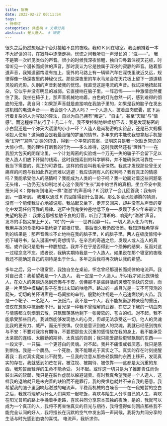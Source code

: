 ```yaml
---
title: 祈祷
date: 2022-02-27 00:11:54
tags:
- 待修订
categories: 非虚构 # 文章分类
abstract: 是人造人。 # 摘要
---
```


很久之后仍然想起那个台灯接触不良的夜晚。我和 K 同在寝室。我面前摊着一本不大好读的书，在寂静中逐渐走神。恍惚之间我听见一声漫长的：“滋——”。
我不是第一次听见类似的声音。很小的时候我深夜惊醒，独自仰卧着注视天花板，时常听见一个漫长而规律的声音。那时我认为它是独属于深夜的寂静的声音。随着那道声音，我知道窗帘没有拉上，窗外的马路上有一辆辆汽车在深夜里驶近又远，规律得像一场深夜里的神秘仪式。那些深夜里的车水马龙会在天花板上留下一道道精灵般的光影。久别的声音刺破我的恍惚。我直觉这是电流的声音。我试探地捂起耳朵，它似乎并没有明显的减弱。它直接响在脑子里。一阵恐怖——一种激情忽然攫住了我。我坐在椅子上。那声音机械地响着，白色的灯光忽然一闪，感到难得的彻底的无措，我自问：如果那声音就是直接响在我脑子里的，如果是我的脑子在发出这机械的电流声音——
我会是个人造人吗？
一个人造人，披着血肉皮囊，底下运行着复杂的人为写就的算法，自以为自己拥有“叛逆”、“自由”，甚至“天赋”与“情感”。而这程序已执行了十几二十年。我不受控制地继续想下去：我是发现秘密的小白鼠还是一个弥天大谎里的小小一环？人造人是尚秘密的实验品，还是已大规模地投入使用？这简直会是我最诡怪的梦里的情节。多年来的本能使我想拿起手机搜索“幻听”“耳鸣”之类的词语，得到一个平常的答案，证明这只是我一次缺乏常识的大惊小怪。我的理性打断我的行为——多么难得，这时我居然还有“理性”!——在我胆大包天的阴谋论里，一个计划周密的实验或一个万无一失的骗子不会留下足以使人造人们放下怀疑的线索。这时我搜索到的科学解释，并不能确保其可靠性——我当下需要的，真正的可靠性。这样的假设叫我毛骨悚然。我这才发现那些曾无关痛痒的问题与我如此靠近而难以逃避：我应该拥有人的权利吗？我有真正的情感吗？我能承受他人的感情吗？我能成为人类的一份子吗？我一边面对着这些问题毫无头绪，一边仍无法抑制地关心这个我所“生长”其中的世界的真相。坐立不安中我扭头问 K：你有听到电流一样“滋滋”的声音吗？K 沉默了一会儿回答我：我有听到，一直听到。
我难以通过 K 的回答得到什么答案。那么多滚水般沸腾的猜测，没有一个能使我甘心地被说服。我站起又坐下，走开又回来，却并没有从声音的变化中发现任何可靠的规律。迷茫中我鬼使神差地低下身——发现了多少年来最让我失望的秘密：
我靠近那根接触不良的灯管，听到了清晰的、响亮的“滋滋”声音。发冷的手指尖按上开关。“啪”的一声——世界寂静一片。一切人造人化为乌有。
我用并拢的食指和中指枪毙了那根灯管。
事后很久我仍然愤愤。我知道我希望得到的结果是：那声音绵长不止地响在我的脑子里，K 的脑子里。两人在极度惊愕中扔下辅导书，坠入漫画中的奇想情节。在辛苦的奇遇之后，发现人或人造人的真相。或许我只是患有一种臆想症。我并不在乎是否得到一个恐怖的结果，反而对这一过程念念不忘。或者说，我确实期待我是一个人造人。如果说在那个寝室的夜晚我还不能确定自己的期待是出于什么，多年之后我将再次确认我的希望。

多年之后，另一个寝室里，我独自坐在桌前，怀念曾经那漫长而规律的电流声。我对自己说：我希望我是一个人造人。
我一定是一个人造人。所以我才如此畏惧他人，在众人的笑谈边感到恐怖与不安，仿佛那不是些鲜活的灵魂在愉快的交谈，而是一片黑暗中模糊的影子在发出未知的咕噜声。路过的一点目光是一支不可预测的箭矢，切切的关怀语声是一场间接的审判，殷勤的注视是一点迅速燃烧的火苗。我是一个靶子、一名犯人、一张纸片。我不是一个人，我不能抗衡那种亲密的重压，仅仅在想象中抗衡都不行。目光是一种我不曾理解的武器，在它之下我的一切血肉与情感都立刻烟消云散，只飘飘荡荡地剩下一张疲软的、苍白的纸。对不起。我不能承受那些目光。我诚然能够发现他人的心灵，但却无法承受这一切。他人的灵魂比我的更有力、威严，而无所畏惧。仅仅是意识到他人的灵魂，我就已经感到愧疚与不安：不要对我抱有期待，不要把那些太沉重的感情放在我的身上，我不能承受太亲密的连结、太殷勤的期待、太真诚的自剖；我只能爱那些更轻飘飘的东西——一段文字、一只猫、一个更苍白的灵魂。对不起。我并不痛恨或者厌恶，我只是感到惧怕。我是一个赝品，一个死胎，我不能曝光于真实之下。真实的存在时刻提醒着我：我对真实竟如此不耐受。一旦我的注意从那些轻飘飘的东西上移开，发现真实的存在，我就感到如芒在背。被注视、被期待、被依靠——这都是太沉重的东西，我短暂而轻浮的生命不能承受。
对不起。或许这一切只是为了推卸责任而伪装出来的软弱，我只是在装作虚弱以躲避谴责。有时我真希望我是一个人造人，这样我的退缩就只是未完善的缺陷而不是罪行，我的畏惧也就并不来自我的恶意。我希望我的脑子里回响起滋滋的电流声，平稳而机械的白噪音——在一段短暂的空白之后，我就将理解为什么人们喜欢一起吃饭，喜欢与陌生人分享自己的人生，喜欢在阳光普照的路上手挽着手走路，喜欢共同分享原本孤独的夜晚，是的，我就可以成为一个真正的人，我将不再害怕真实的目光与期待，我将懂得如何回应那些我不能完全认同的好人，我将擅长在沉默的空气中发出第一声问候，我将为共同分享的生活与时光感到由衷的喜悦。
电流声，我祈求你。
 